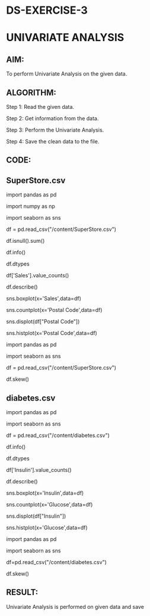 # DS-EXERCISE-3

#                                                 UNIVARIATE ANALYSIS 

## AIM: 

To perform Univariate Analysis on the given data. 

## ALGORITHM: 

 Step 1: Read the given data.
 
 Step 2: Get information from the data. 
 
 Step 3: Perform the Univariate Analysis. 
 
 Step 4: Save the clean data to the file.
 
## CODE:

## SuperStore.csv

import pandas as pd

import numpy as np

import seaborn as sns

df = pd.read_csv("/content/SuperStore.csv")

df.isnull().sum()

df.info()

df.dtypes

df['Sales'].value_counts()

df.describe()

sns.boxplot(x='Sales',data=df)

sns.countplot(x='Postal Code',data=df)

sns.displot(df["Postal Code"])

sns.histplot(x='Postal Code',data=df)

import pandas as pd

import seaborn as sns

df = pd.read_csv("/content/SuperStore.csv")

df.skew()

## diabetes.csv

import pandas as pd

import seaborn as sns

df = pd.read_csv("/content/diabetes.csv")

df.info()

df.dtypes

df['Insulin'].value_counts()

df.describe()

sns.boxplot(x='Insulin',data=df)

sns.countplot(x='Glucose',data=df)

sns.displot(df["Insulin"])

sns.histplot(x='Glucose',data=df)

import pandas as pd

import seaborn as sns

df=pd.read_csv("/content/diabetes.csv")

df.skew()

## RESULT:

Univariate Analysis is performed on given data and save

